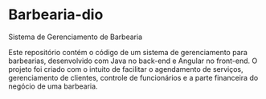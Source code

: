 # Barbearia-dio
Sistema de Gerenciamento de Barbearia

Este repositório contém o código de um sistema de gerenciamento para barbearias, desenvolvido com Java no back-end e Angular no front-end. O projeto foi criado com o intuito de facilitar o agendamento de serviços, gerenciamento de clientes, controle de funcionários e a parte financeira do negócio de uma barbearia.
